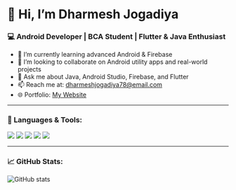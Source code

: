 # 👋 Hi, I’m Dharmesh Jogadiya

### 💻 Android Developer | BCA Student | Flutter & Java Enthusiast

- 🌱 I’m currently learning advanced Android & Firebase
- 👯 I’m looking to collaborate on Android utility apps and real-world projects
- 💬 Ask me about Java, Android Studio, Firebase, and Flutter
- 📫 Reach me at: dharmeshjogadiya78@email.com
- 🌐 Portfolio: [My Website](https://dharmeshjogadiya.github.io/portfolio/)

---

### 🧰 Languages & Tools:
<p>
  <img src="https://img.shields.io/badge/Java-ED8B00?style=for-the-badge&logo=java&logoColor=white"/>
  <img src="https://img.shields.io/badge/Kotlin-7F52FF?style=for-the-badge&logo=kotlin&logoColor=white"/>
  <img src="https://img.shields.io/badge/Flutter-02569B?style=for-the-badge&logo=flutter&logoColor=white"/>
  <img src="https://img.shields.io/badge/Firebase-FFCA28?style=for-the-badge&logo=firebase&logoColor=black"/>
  <img src="https://img.shields.io/badge/Android-3DDC84?style=for-the-badge&logo=android&logoColor=white"/>
</p>

---

### 📈 GitHub Stats:
![GitHub stats](https://github-readme-stats.vercel.app/api?username=DharmeshJogadiya&show_icons=true&theme=radical)
